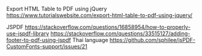 Export HTML Table to PDF using jQuery
https://www.tutorialswebsite.com/export-html-table-to-pdf-using-jquery/

JSPDF
https://stackoverflow.com/questions/16858954/how-to-properly-use-jspdf-library
https://stackoverflow.com/questions/33515127/adding-footer-to-pdf-using-jspdf
Thai language
https://github.com/sphilee/jsPDF-CustomFonts-support/issues/21